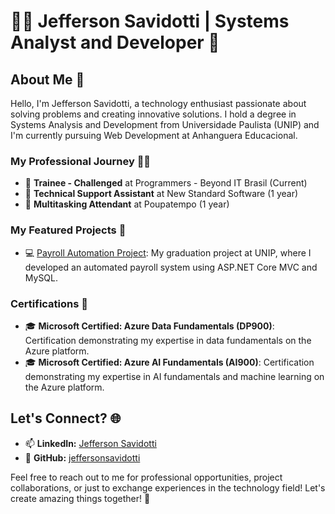 # 👨‍💻 Jefferson Savidotti | Systems Analyst and Developer 💼

## About Me 🚀

Hello, I'm Jefferson Savidotti, a technology enthusiast passionate about solving problems and creating innovative solutions. I hold a degree in Systems Analysis and Development from Universidade Paulista (UNIP) and I'm currently pursuing Web Development at Anhanguera Educacional.

### My Professional Journey 👨‍💼

- 🚀 **Trainee - Challenged** at Programmers - Beyond IT Brasil (Current)
- 🔧 **Technical Support Assistant** at New Standard Software (1 year)
- 🌟 **Multitasking Attendant** at Poupatempo (1 year)

### My Featured Projects 🌟

- 💻 [Payroll Automation Project](https://github.com/Jonathan-Cardoso/ProjetoAutomacaoDeFolha): My graduation project at UNIP, where I developed an automated payroll system using ASP.NET Core MVC and MySQL.

### Certifications 📜

- 🎓 **Microsoft Certified: Azure Data Fundamentals (DP900)**: Certification demonstrating my expertise in data fundamentals on the Azure platform.
- 🎓 **Microsoft Certified: Azure AI Fundamentals (AI900)**: Certification demonstrating my expertise in AI fundamentals and machine learning on the Azure platform.

## Let's Connect? 🌐

- 📫 **LinkedIn:** [Jefferson Savidotti](https://www.linkedin.com/in/jeffersonsavidotti/)
- 💼 **GitHub:** [jeffersonsavidotti](https://github.com/jeffersonsavidotti)

Feel free to reach out to me for professional opportunities, project collaborations, or just to exchange experiences in the technology field! Let's create amazing things together! 🚀